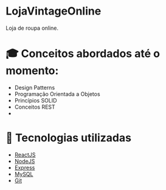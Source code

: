 # LojaVintageOnline

Loja de roupa online.

# 🎓 Conceitos abordados até o momento:
- Design Patterns
- Programação Orientada a Objetos
- Princípios SOLID
- Conceitos REST
- 
# 🚀 Tecnologias utilizadas
- [ReactJS](https://reactjs.org/)
- [NodeJS](https://nodejs.org/)
- [Express](http://expressjs.com/)
- [MySQL](https://www.mysql.com/)
- [Git](https://git-scm.com/)
